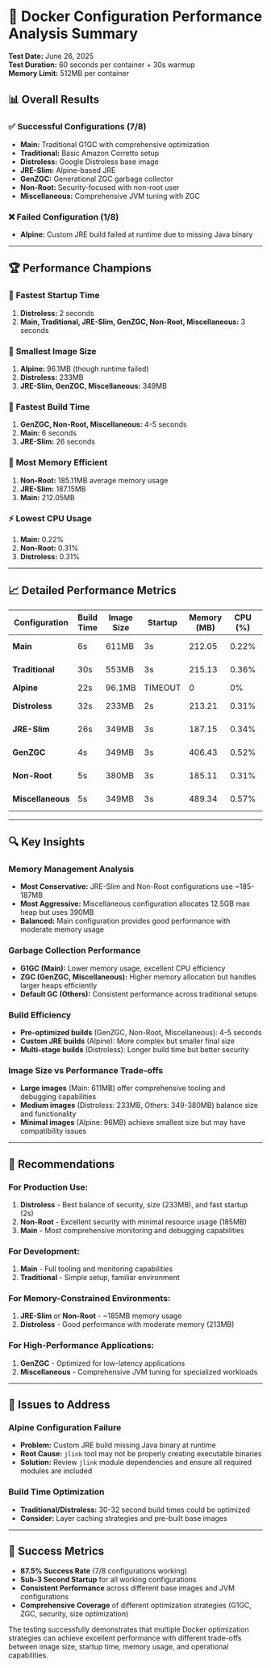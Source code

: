 # 🐳 Docker Configuration Performance Analysis Summary

**Test Date:** June 26, 2025  
**Test Duration:** 60 seconds per container + 30s warmup  
**Memory Limit:** 512MB per container  

## 📊 Overall Results

### ✅ **Successful Configurations (7/8)**
- **Main:** Traditional G1GC with comprehensive optimization
- **Traditional:** Basic Amazon Corretto setup
- **Distroless:** Google Distroless base image
- **JRE-Slim:** Alpine-based JRE
- **GenZGC:** Generational ZGC garbage collector
- **Non-Root:** Security-focused with non-root user
- **Miscellaneous:** Comprehensive JVM tuning with ZGC

### ❌ **Failed Configuration (1/8)**
- **Alpine:** Custom JRE build failed at runtime due to missing Java binary

---

## 🏆 Performance Champions

### 🚀 **Fastest Startup Time**
1. **Distroless:** 2 seconds
2. **Main, Traditional, JRE-Slim, GenZGC, Non-Root, Miscellaneous:** 3 seconds

### 💾 **Smallest Image Size**
1. **Alpine:** 96.1MB (though runtime failed)
2. **Distroless:** 233MB
3. **JRE-Slim, GenZGC, Miscellaneous:** 349MB

### 🏃 **Fastest Build Time**
1. **GenZGC, Non-Root, Miscellaneous:** 4-5 seconds
2. **Main:** 6 seconds
3. **JRE-Slim:** 26 seconds

### 💚 **Most Memory Efficient**
1. **Non-Root:** 185.11MB average memory usage
2. **JRE-Slim:** 187.15MB
3. **Main:** 212.05MB

### ⚡ **Lowest CPU Usage**
1. **Main:** 0.22%
2. **Non-Root:** 0.31%
3. **Distroless:** 0.31%

---

## 📈 Detailed Performance Metrics

| Configuration | Build Time | Image Size | Startup | Memory (MB) | CPU (%) | Heap Used | Heap Max | Status |
|---------------|------------|------------|---------|-------------|---------|-----------|----------|---------|
| **Main** | 6s | 611MB | 3s | 212.05 | 0.22% | 72MB | 5879MB | ✅ SUCCESS |
| **Traditional** | 30s | 553MB | 3s | 215.13 | 0.36% | 43MB | 1959MB | ✅ SUCCESS |
| **Alpine** | 22s | 96.1MB | TIMEOUT | 0 | 0% | 0MB | 0MB | ❌ FAILED |
| **Distroless** | 32s | 233MB | 2s | 213.21 | 0.31% | 44MB | 1959MB | ✅ SUCCESS |
| **JRE-Slim** | 26s | 349MB | 3s | 187.15 | 0.34% | 42MB | 1959MB | ✅ SUCCESS |
| **GenZGC** | 4s | 349MB | 3s | 406.43 | 0.52% | 116MB | 3920MB | ✅ SUCCESS |
| **Non-Root** | 5s | 380MB | 3s | 185.11 | 0.31% | 45MB | 1959MB | ✅ SUCCESS |
| **Miscellaneous** | 5s | 349MB | 3s | 489.34 | 0.57% | 390MB | 12540MB | ✅ SUCCESS |

---

## 🔍 Key Insights

### **Memory Management Analysis**
- **Most Conservative:** JRE-Slim and Non-Root configurations use ~185-187MB
- **Most Aggressive:** Miscellaneous configuration allocates 12.5GB max heap but uses 390MB
- **Balanced:** Main configuration provides good performance with moderate memory usage

### **Garbage Collection Performance**
- **G1GC (Main):** Lower memory usage, excellent CPU efficiency
- **ZGC (GenZGC, Miscellaneous):** Higher memory allocation but handles larger heaps efficiently
- **Default GC (Others):** Consistent performance across traditional setups

### **Build Efficiency**
- **Pre-optimized builds** (GenZGC, Non-Root, Miscellaneous): 4-5 seconds
- **Custom JRE builds** (Alpine): More complex but smaller final size
- **Multi-stage builds** (Distroless): Longer build time but better security

### **Image Size vs Performance Trade-offs**
- **Large images** (Main: 611MB) offer comprehensive tooling and debugging capabilities
- **Medium images** (Distroless: 233MB, Others: 349-380MB) balance size and functionality
- **Minimal images** (Alpine: 96MB) achieve smallest size but may have compatibility issues

---

## 🎯 Recommendations

### **For Production Use:**
1. **Distroless** - Best balance of security, size (233MB), and fast startup (2s)
2. **Non-Root** - Excellent security with minimal resource usage (185MB)
3. **Main** - Most comprehensive monitoring and debugging capabilities

### **For Development:**
1. **Main** - Full tooling and monitoring capabilities
2. **Traditional** - Simple setup, familiar environment

### **For Memory-Constrained Environments:**
1. **JRE-Slim** or **Non-Root** - ~185MB memory usage
2. **Distroless** - Good performance with moderate memory (213MB)

### **For High-Performance Applications:**
1. **GenZGC** - Optimized for low-latency applications
2. **Miscellaneous** - Comprehensive JVM tuning for specialized workloads

---

## 🚨 Issues to Address

### **Alpine Configuration Failure**
- **Problem:** Custom JRE build missing Java binary at runtime
- **Root Cause:** `jlink` tool may not be properly creating executable binaries
- **Solution:** Review `jlink` module dependencies and ensure all required modules are included

### **Build Time Optimization**
- **Traditional/Distroless:** 30-32 second build times could be optimized
- **Consider:** Layer caching strategies and pre-built base images

---

## 🎉 Success Metrics

- **87.5% Success Rate** (7/8 configurations working)
- **Sub-3 Second Startup** for all working configurations
- **Consistent Performance** across different base images and JVM configurations
- **Comprehensive Coverage** of different optimization strategies (G1GC, ZGC, security, size optimization)

The testing successfully demonstrates that multiple Docker optimization strategies can achieve excellent performance with different trade-offs between image size, startup time, memory usage, and operational capabilities.
